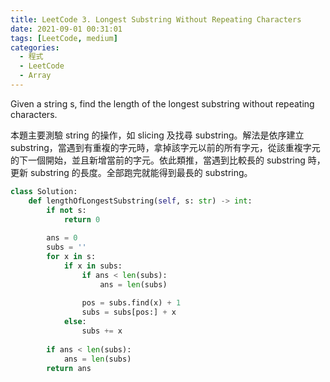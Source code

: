 ```yaml
---
title: LeetCode 3. Longest Substring Without Repeating Characters
date: 2021-09-01 00:31:01
tags: [LeetCode, medium]
categories:
  - 程式
  - LeetCode
  - Array
---
```


Given a string s, find the length of the longest substring without repeating characters.

本題主要測驗 string 的操作，如 slicing 及找尋 substring。解法是依序建立 substring，當遇到有重複的字元時，拿掉該字元以前的所有字元，從該重複字元的下一個開始，並且新增當前的字元。依此類推，當遇到比較長的 substring 時，更新 substring 的長度。全部跑完就能得到最長的 substring。


```python
class Solution:
    def lengthOfLongestSubstring(self, s: str) -> int:
        if not s:
            return 0
        
        ans = 0
        subs = ''
        for x in s:
            if x in subs:
                if ans < len(subs):
                    ans = len(subs)
                
                pos = subs.find(x) + 1
                subs = subs[pos:] + x
            else:
                subs += x
        
        if ans < len(subs):
            ans = len(subs)
        return ans
```